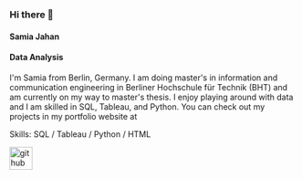 
### Hi there 👋 
#### Samia Jahan
#### Data Analysis
I'm Samia from Berlin, Germany. I am doing master's in information and communication engineering in Berliner Hochschule für Technik (BHT) and am currently on my way to master's thesis. I enjoy playing around with data and I am skilled in SQL, Tableau, and Python. You can check out my projects in my portfolio website at

Skills: SQL / Tableau / Python / HTML 


[<img src='https://cdn.jsdelivr.net/npm/simple-icons@3.0.1/icons/github.svg' alt='github' height='40'>](https://github.com/https://github.com/Samia1990)  






